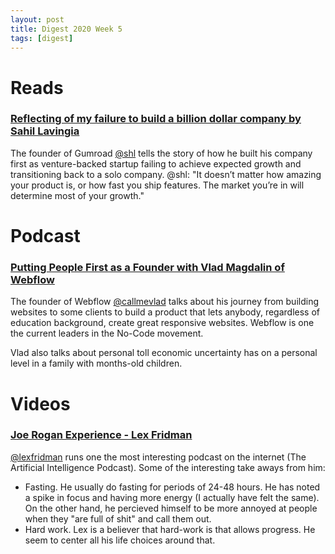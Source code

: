 ```yaml
---
layout: post
title: Digest 2020 Week 5
tags: [digest]
---
```


# Reads
### [Reflecting of my failure to build a billion dollar company by Sahil Lavingia](https://marker.medium.com/reflecting-on-my-failure-to-build-a-billion-dollar-company-b0c31d7db0e7)

The founder of Gumroad [@shl](https://twitter.com/shl) tells the story of how he built his company first as venture-backed startup failing to achieve expected growth and transitioning back to a solo company. @shl: "It doesn’t matter how amazing your product is, or how fast you ship features. The market you’re in will determine most of your growth."


# Podcast
### [Putting People First as a Founder with Vlad Magdalin of Webflow](https://www.indiehackers.com/podcast/144-vlad-magdalin-of-webflow)

The founder of Webflow [@callmevlad](https://twitter.com/callmevlad) talks about his journey from building websites to some clients to build a product that lets anybody, regardless of education background, create great responsive websites. Webflow is one the current leaders in the No-Code movement. 

Vlad also talks about personal toll economic uncertainty has on a personal level in a family with months-old children. 


# Videos
### [Joe Rogan Experience - Lex Fridman](https://www.youtube.com/watch?v=ZIcQwDkcaWk)

[@lexfridman](https://twitter.com/lexfridman) runs one the most interesting podcast on the internet (The Artificial Intelligence Podcast). Some of the interesting take aways from him:
* Fasting. He usually do fasting for periods of 24-48 hours. He has noted a spike in focus and having more energy (I actually have felt the same). On the other hand, he percieved himself to be more annoyed at people when they "are full of shit" and call them out.
* Hard work. Lex is a believer that hard-work is that allows progress. He seem to center all his life choices around that.
